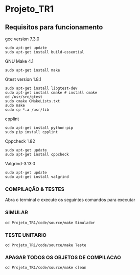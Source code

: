 # Projeto_TR1
## Requisitos para funcionamento

gcc version 7.3.0

	sudo apt-get update
	sudo apt-get install build-essential

GNU Make 4.1

	sudo apt-get install make

Gtest version 1.8.1

	sudo apt-get install libgtest-dev
	sudo apt-get install cmake # install cmake
	cd /usr/src/gtest
	sudo cmake CMakeLists.txt
	sudo make
	sudo cp *.a /usr/lib

cpplint

	sudo apt-get install python-pip
	sudo pip install cpplint

Cppcheck 1.82

	sudo apt-get update
	sudo apt-get install cppcheck

Valgrind-3.13.0

	sudo apt-get update
	sudo apt-get install valgrind

### COMPILAÇÃO & TESTES

Abra o terminal e execute os seguintes comandos para executar

### SIMULAR

	cd Projeto_TR1/code/source/make Simulador

### TESTE UNITARIO

	cd Projeto_TR1/code/source/make Teste
### APAGAR TODOS OS OBJETOS DE COMPILACAO

	cd Projeto_TR1/code/source/make clean
